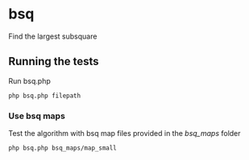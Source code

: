 # bsq
Find the largest subsquare

## Running the tests

Run bsq.php
```
php bsq.php filepath
```

### Use bsq maps

Test the algorithm with bsq map files provided in the *bsq_maps* folder 

```
php bsq.php bsq_maps/map_small
```
